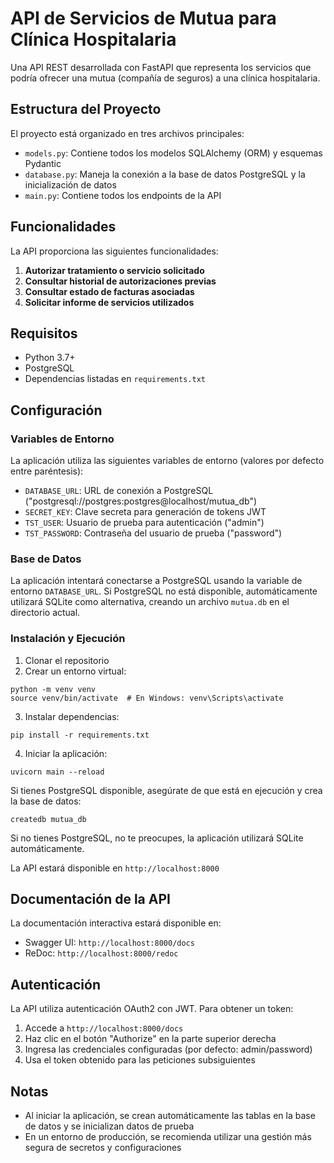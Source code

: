 # API de Servicios de Mutua para Clínica Hospitalaria

Una API REST desarrollada con FastAPI que representa los servicios que podría ofrecer una mutua (compañía de seguros) a una clínica hospitalaria.

## Estructura del Proyecto

El proyecto está organizado en tres archivos principales:

- `models.py`: Contiene todos los modelos SQLAlchemy (ORM) y esquemas Pydantic
- `database.py`: Maneja la conexión a la base de datos PostgreSQL y la inicialización de datos
- `main.py`: Contiene todos los endpoints de la API

## Funcionalidades

La API proporciona las siguientes funcionalidades:

1. **Autorizar tratamiento o servicio solicitado**
2. **Consultar historial de autorizaciones previas**
3. **Consultar estado de facturas asociadas**
4. **Solicitar informe de servicios utilizados**

## Requisitos

- Python 3.7+
- PostgreSQL
- Dependencias listadas en `requirements.txt`

## Configuración

### Variables de Entorno

La aplicación utiliza las siguientes variables de entorno (valores por defecto entre paréntesis):

- `DATABASE_URL`: URL de conexión a PostgreSQL ("postgresql://postgres:postgres@localhost/mutua_db")
- `SECRET_KEY`: Clave secreta para generación de tokens JWT
- `TST_USER`: Usuario de prueba para autenticación ("admin")
- `TST_PASSWORD`: Contraseña del usuario de prueba ("password")

### Base de Datos

La aplicación intentará conectarse a PostgreSQL usando la variable de entorno `DATABASE_URL`. 
Si PostgreSQL no está disponible, automáticamente utilizará SQLite como alternativa, creando un archivo `mutua.db` en el directorio actual.

### Instalación y Ejecución

1. Clonar el repositorio
2. Crear un entorno virtual:

```
python -m venv venv
source venv/bin/activate  # En Windows: venv\Scripts\activate
```
3. Instalar dependencias:
````
pip install -r requirements.txt
````
4. Iniciar la aplicación:
````
uvicorn main --reload
````
Si tienes PostgreSQL disponible, asegúrate de que está en ejecución y crea la base de datos:
````
createdb mutua_db
````
Si no tienes PostgreSQL, no te preocupes, la aplicación utilizará SQLite automáticamente.

La API estará disponible en `http://localhost:8000`

## Documentación de la API

La documentación interactiva estará disponible en:
- Swagger UI: `http://localhost:8000/docs`
- ReDoc: `http://localhost:8000/redoc`

## Autenticación

La API utiliza autenticación OAuth2 con JWT. Para obtener un token:

1. Accede a `http://localhost:8000/docs`
2. Haz clic en el botón "Authorize" en la parte superior derecha
3. Ingresa las credenciales configuradas (por defecto: admin/password)
4. Usa el token obtenido para las peticiones subsiguientes

## Notas

- Al iniciar la aplicación, se crean automáticamente las tablas en la base de datos y se inicializan datos de prueba
- En un entorno de producción, se recomienda utilizar una gestión más segura de secretos y configuraciones